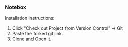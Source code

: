 ### Notebox

Installation instructions:

1. Click "Check out Project from Version Control" -> Git
2. Paste the forked git link.
3. Clone and Open it.
